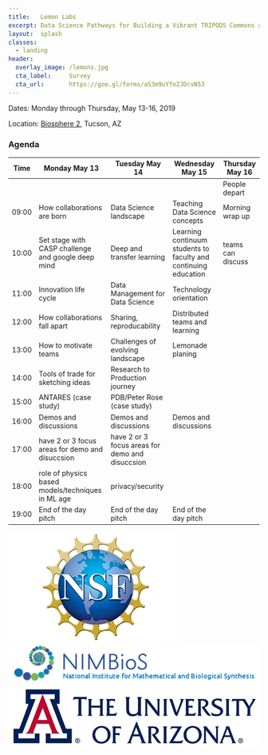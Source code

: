 ```yaml
---
title:   Lemon Labs
excerpt: Data Science Pathways for Building a Vibrant TRIPODS Commons at Scale
layout:  splash
classes:
  - landing
header:
  overlay_image: /lemons.jpg
  cta_label:     Survey
  cta_url:       https://goo.gl/forms/aS3m9uYfoZJDcvN53
---
```


Dates: Monday through Thursday, May 13-16, 2019

Location: [Biosphere 2](http://biosphere2.org), Tucson, AZ

### Agenda

Time  | Monday May 13                                      | Tuesday May 14                                  | Wednesday May 15                                                | Thursday May 16
----- | -------------------------------------------------- | ----------------------------------------------- | --------------------------------------------------------------- | ---------------
      |                                                    |                                                 |                                                                 | People depart
09:00 | How collaborations are born                        | Data Science landscape                          | Teaching Data Science concepts                                  | Morning wrap up
10:00 | Set stage with CASP challenge and google deep mind | Deep and transfer learning                      | Learning continuum students to faculty and continuing education | teams can discuss
11:00 | Innovation life cycle                              | Data Management for Data Science                | Technology orientation                                          |
12:00 | How collaborations fall apart                      | Sharing, reproducability                        | Distributed teams and learning                                  |
13:00 | How to motivate teams                              | Challenges of evolving landscape                | Lemonade planing                                                |
14:00 | Tools of trade for sketching ideas                 | Research to Production journey                  |                                                                 |
15:00 | ANTARES (case study)                               | PDB/Peter Rose  (case study)                    |                                                                 |
16:00 | Demos and discussions                              | Demos and discussions                           | Demos and discussions                                           |
17:00 | have 2 or 3 focus areas for demo and disuccsion    | have 2 or 3 focus areas for demo and disuccsion |                                                                 |
18:00 | role of physics based models/techniques in ML age  | privacy/security                                |                                                                 |
19:00 | End of the day pitch                               | End of the day pitch                            | End of the day pitch                                            |

[![NSF](/nsf.png)](https://www.nsf.gov/awardsearch/showAward?AWD_ID=1839307&HistoricalAwards=false)
[![NIMBioS](/nimbios.png)](http://www.nimbios.org/)
[![U. of Arizona](/ua.jpg)](https://www.arizona.edu/)